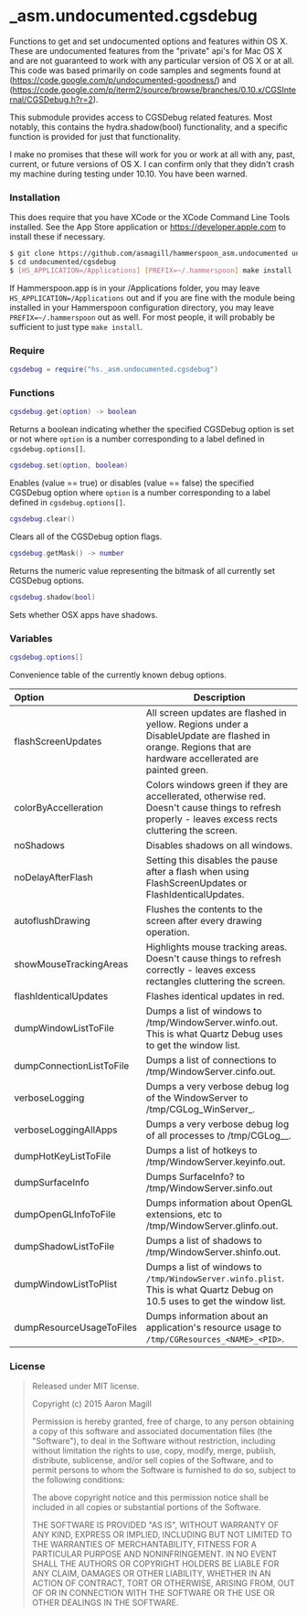 _asm.undocumented.cgsdebug
==========================

Functions to get and set undocumented options and features within OS X.  These are undocumented features from the "private" api's for Mac OS X and are not guaranteed to work with any particular version of OS X or at all.  This code was based primarily on code samples and segments found at (https://code.google.com/p/undocumented-goodness/) and (https://code.google.com/p/iterm2/source/browse/branches/0.10.x/CGSInternal/CGSDebug.h?r=2).

This submodule provides access to CGSDebug related features.  Most notably, this contains the hydra.shadow(bool) functionality, and a specific function is provided for just that functionality.

I make no promises that these will work for you or work at all with any, past, current, or future versions of OS X.  I can confirm only that they didn't crash my machine during testing under 10.10. You have been warned.

### Installation

This does require that you have XCode or the XCode Command Line Tools installed.  See the App Store application or https://developer.apple.com to install these if necessary.

~~~bash
$ git clone https://github.com/asmagill/hammerspoon_asm.undocumented undocumented
$ cd undocumented/cgsdebug
$ [HS_APPLICATION=/Applications] [PREFIX=~/.hammerspoon] make install
~~~

If Hammerspoon.app is in your /Applications folder, you may leave `HS_APPLICATION=/Applications` out and if you are fine with the module being installed in your Hammerspoon configuration directory, you may leave `PREFIX=~/.hammerspoon` out as well.  For most people, it will probably be sufficient to just type `make install`.

### Require

~~~lua
cgsdebug = require("hs._asm.undocumented.cgsdebug")
~~~

### Functions

~~~lua
cgsdebug.get(option) -> boolean
~~~
Returns a boolean indicating whether the specified CGSDebug option is set or not where `option` is a number corresponding to a label defined in `cgsdebug.options[]`.

~~~lua
cgsdebug.set(option, boolean)
~~~
Enables (value == true) or disables (value == false) the specified CGSDebug option where `option` is a number corresponding to a label defined in `cgsdebug.options[]`.

~~~lua
cgsdebug.clear()
~~~
Clears all of the CGSDebug option flags.

~~~lua
cgsdebug.getMask() -> number
~~~
Returns the numeric value representing the bitmask of all currently set CGSDebug options.

~~~lua
cgsdebug.shadow(bool)
~~~
Sets whether OSX apps have shadows.

### Variables

~~~lua
cgsdebug.options[]
~~~
Convenience table of the currently known debug options.

| Option                   | Description |
|:-------------------------|-------------|
| flashScreenUpdates       | All screen updates are flashed in yellow. Regions under a DisableUpdate are flashed in orange. Regions that are hardware accellerated are painted green. |
| colorByAccelleration     | Colors windows green if they are accellerated, otherwise red. Doesn't cause things to refresh properly - leaves excess rects cluttering the screen. |
| noShadows                | Disables shadows on all windows. |
| noDelayAfterFlash        | Setting this disables the pause after a flash when using FlashScreenUpdates or FlashIdenticalUpdates. |
| autoflushDrawing         | Flushes the contents to the screen after every drawing operation. |
| showMouseTrackingAreas   | Highlights mouse tracking areas. Doesn't cause things to refresh correctly - leaves excess rectangles cluttering the screen. |
| flashIdenticalUpdates    | Flashes identical updates in red. |
| dumpWindowListToFile     | Dumps a list of windows to /tmp/WindowServer.winfo.out. This is what Quartz Debug uses to get the window list. |
| dumpConnectionListToFile | Dumps a list of connections to /tmp/WindowServer.cinfo.out. |
| verboseLogging           | Dumps a very verbose debug log of the WindowServer to /tmp/CGLog_WinServer_<PID>. |
| verboseLoggingAllApps    | Dumps a very verbose debug log of all processes to /tmp/CGLog_<NAME>_<PID>. |
| dumpHotKeyListToFile     | Dumps a list of hotkeys to /tmp/WindowServer.keyinfo.out. |
| dumpSurfaceInfo          | Dumps SurfaceInfo? to /tmp/WindowServer.sinfo.out |
| dumpOpenGLInfoToFile     | Dumps information about OpenGL extensions, etc to /tmp/WindowServer.glinfo.out. |
| dumpShadowListToFile     | Dumps a list of shadows to /tmp/WindowServer.shinfo.out. |
| dumpWindowListToPlist    | Dumps a list of windows to `/tmp/WindowServer.winfo.plist`. This is what Quartz Debug on 10.5 uses to get the window list. |
| dumpResourceUsageToFiles | Dumps information about an application's resource usage to `/tmp/CGResources_<NAME>_<PID>`. |

### License

> Released under MIT license.
>
> Copyright (c) 2015 Aaron Magill
>
> Permission is hereby granted, free of charge, to any person obtaining a copy of this software and associated documentation files (the "Software"), to deal in the Software without restriction, including without limitation the rights to use, copy, modify, merge, publish, distribute, sublicense, and/or sell copies of the Software, and to permit persons to whom the Software is furnished to do so, subject to the following conditions:
>
> The above copyright notice and this permission notice shall be included in all copies or substantial portions of the Software.
>
> THE SOFTWARE IS PROVIDED "AS IS", WITHOUT WARRANTY OF ANY KIND, EXPRESS OR IMPLIED, INCLUDING BUT NOT LIMITED TO THE WARRANTIES OF MERCHANTABILITY, FITNESS FOR A PARTICULAR PURPOSE AND NONINFRINGEMENT. IN NO EVENT SHALL THE AUTHORS OR COPYRIGHT HOLDERS BE LIABLE FOR ANY CLAIM, DAMAGES OR OTHER LIABILITY, WHETHER IN AN ACTION OF CONTRACT, TORT OR OTHERWISE, ARISING FROM, OUT OF OR IN CONNECTION WITH THE SOFTWARE OR THE USE OR OTHER DEALINGS IN THE SOFTWARE.
